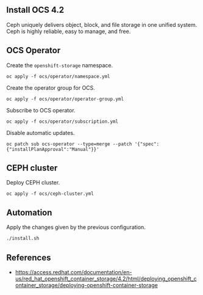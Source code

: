 ## Install OCS 4.2

Ceph uniquely delivers object, block, and file storage in one unified system. Ceph is highly reliable, easy to manage, and free.

## OCS Operator

Create the `openshift-storage` namespace.

```
oc apply -f ocs/operator/namespace.yml
```

Create the operator group for OCS.

```
oc apply -f ocs/operator/operator-group.yml
```

Subscribe to OCS operator.

```
oc apply -f ocs/operator/subscription.yml
```

Disable automatic updates.

```
oc patch sub ocs-operator --type=merge --patch '{"spec":{"installPlanApproval":"Manual"}}'
```

## CEPH cluster

Deploy CEPH cluster.

```
oc apply -f ocs/ceph-cluster.yml
```

## Automation

Apply the changes given by the previous configuration.

```bash
./install.sh
```

## References

- https://access.redhat.com/documentation/en-us/red_hat_openshift_container_storage/4.2/html/deploying_openshift_container_storage/deploying-openshift-container-storage